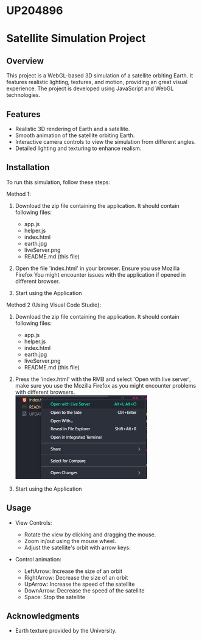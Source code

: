# UP204896

# Satellite Simulation Project

## Overview

This project is a WebGL-based 3D simulation of a satellite orbiting Earth. It features realistic lighting, textures, and motion, providing an great visual experience. The project is developed using JavaScript and WebGL technologies.

## Features

- Realistic 3D rendering of Earth and a satellite.
- Smooth animation of the satellite orbiting Earth.
- Interactive camera controls to view the simulation from different angles.
- Detailed lighting and texturing to enhance realism.

## Installation

To run this simulation, follow these steps:

Method 1:

1. Download the zip file containing the application. It should contain following files:
   - app.js
   - helper.js
   - index.html
   - earth.jpg
   - liveServer.png
   - README.md (this file)
2. Open the file 'index.html' in your browser. Ensure you use Mozilla Firefox
   You might encounter issues with the application if opened in different browser.

3. Start using the Application

Method 2 (Using Visual Code Studio):

1. Download the zip file containing the application. It should contain following files:

   - app.js
   - helper.js
   - index.html
   - earth.jpg
   - liveServer.png
   - README.md (this file)

2. Press the 'index.html' with the RMB and select 'Open with live server', make sure you use the
   Mozilla Firefox as you might encounter problems with different browsers.
   ![Open live server](liveServer.png)

3. Start using the Application

## Usage

- View Controls:

  - Rotate the view by clicking and dragging the mouse.
  - Zoom in/out using the mouse wheel.
  - Adjust the satellite's orbit with arrow keys:

- Control animation:
  - LeftArrow: Increase the size of an orbit
  - RightArrow: Decrease the size of an orbit
  - UpArrow: Increase the speed of the satellite
  - DownArrow: Decrease the speed of the satellite
  - Space: Stop the satellite

## Acknowledgments

- Earth texture provided by the University.
